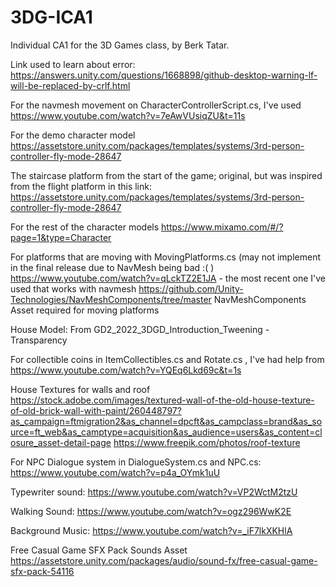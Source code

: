 # 3DG-ICA1
 Individual CA1 for the 3D Games class, by Berk Tatar.

Link used to learn about error: https://answers.unity.com/questions/1668898/github-desktop-warning-lf-will-be-replaced-by-crlf.html

For the navmesh movement on CharacterControllerScript.cs, I've used
https://www.youtube.com/watch?v=7eAwVUsiqZU&t=11s

For the demo character model
https://assetstore.unity.com/packages/templates/systems/3rd-person-controller-fly-mode-28647
 
The staircase platform from the start of the game; original, but was inspired from the flight platform in this link:
https://assetstore.unity.com/packages/templates/systems/3rd-person-controller-fly-mode-28647
 
For the rest of the character models
https://www.mixamo.com/#/?page=1&type=Character
 
 
For platforms that are moving with MovingPlatforms.cs (may not implement in the final release due to NavMesh being bad :(  ) 
https://www.youtube.com/watch?v=qLckTZ2E1JA   - the most recent one I've used that works with navmesh
https://github.com/Unity-Technologies/NavMeshComponents/tree/master NavMeshComponents Asset required for moving platforms

House Model: From GD2_2022_3DGD_Introduction_Tweening - Transparency

For collectible coins in ItemCollectibles.cs and Rotate.cs , I've had help from
https://www.youtube.com/watch?v=YQEq6Lkd69c&t=1s

House Textures for walls and roof
https://stock.adobe.com/images/textured-wall-of-the-old-house-texture-of-old-brick-wall-with-paint/260448797?as_campaign=ftmigration2&as_channel=dpcft&as_campclass=brand&as_source=ft_web&as_camptype=acquisition&as_audience=users&as_content=closure_asset-detail-page
https://www.freepik.com/photos/roof-texture


For NPC Dialogue system in DialogueSystem.cs and NPC.cs:
https://www.youtube.com/watch?v=p4a_OYmk1uU


Typewriter sound:
https://www.youtube.com/watch?v=VP2WctM2tzU

Walking Sound:
https://www.youtube.com/watch?v=ogz296WwK2E

Background Music:
https://www.youtube.com/watch?v=_iF7lkXKHlA

Free Casual Game SFX Pack Sounds Asset
https://assetstore.unity.com/packages/audio/sound-fx/free-casual-game-sfx-pack-54116